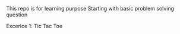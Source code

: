 This repo is for learning purpose
Starting with basic problem solving question


Excerice 1: Tic Tac Toe